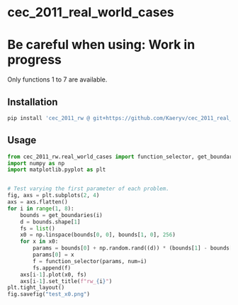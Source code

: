 # cec_2011_real_world_cases

# Be careful when using: Work in progress

Only functions 1 to 7 are available.

## Installation

```bash
pip install 'cec_2011_rw @ git+https://github.com/Kaeryv/cec_2011_real_world_cases'
```

## Usage

```python
from cec_2011_rw.real_world_cases import function_selector, get_boundaries
import numpy as np
import matplotlib.pyplot as plt


# Test varying the first parameter of each problem.
fig, axs = plt.subplots(2, 4)
axs = axs.flatten()
for i in range(1, 8):
    bounds = get_boundaries(i)
    d = bounds.shape[1]
    fs = list()
    x0 = np.linspace(bounds[0, 0], bounds[1, 0], 256)
    for x in x0:
        params = bounds[0] + np.random.rand((d)) * (bounds[1] - bounds[0])
        params[0] = x
        f = function_selector(params, num=i)
        fs.append(f)
    axs[i-1].plot(x0, fs)
    axs[i-1].set_title(f"rw_{i}")
plt.tight_layout()
fig.savefig("test_x0.png")
```

